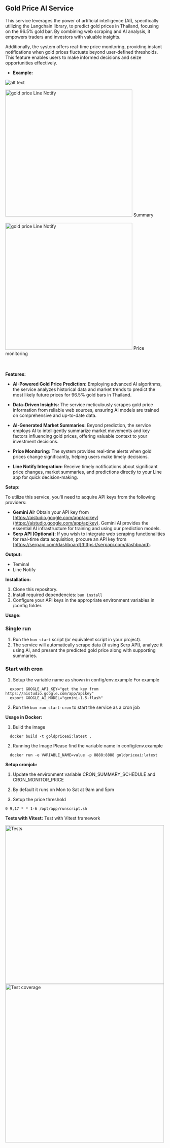 ## Gold Price AI Service

This service leverages the power of artificial intelligence (AI), specifically utilizing the Langchain library, to predict gold prices in Thailand, focusing on the 96.5% gold bar. By combining web scraping and AI analysis, it empowers traders and investors with valuable insights.

Additionally, the system offers real-time price monitoring, providing instant notifications when gold prices fluctuate beyond user-defined thresholds. This feature enables users to make informed decisions and seize opportunities effectively.

* **Example:**

![alt text](./images/goldprice-log.png)

<img src="./images/gold-price-line-notification-alert.jpg" alt="gold price Line Notify" width="400"/>
Summary
<br/>
<br/>


<img src="./images/line-price-monitoring.jpg" alt="gold price Line Notify" width="400"/>
Price monitoring

<br/>
<br/>
<br/>

**Features:**

* **AI-Powered Gold Price Prediction:** Employing advanced AI algorithms, the service analyzes historical data and market trends to predict the most likely future prices for 96.5% gold bars in Thailand.
* **Data-Driven Insights:** The service meticulously scrapes gold price information from reliable web sources, ensuring AI models are trained on comprehensive and up-to-date data.
* **AI-Generated Market Summaries:** Beyond prediction, the service employs AI to intelligently summarize market movements and key factors influencing gold prices, offering valuable context to your investment decisions.

* **Price Monitoring:** The system provides real-time alerts when gold prices change significantly, helping users make timely decisions.

* **Line Notify Integration:** Receive timely notifications about significant price changes, market summaries, and predictions directly to your Line app for quick decision-making.

**Setup:**

To utilize this service, you'll need to acquire API keys from the following providers:

* **Gemini AI:** Obtain your API key from [https://aistudio.google.com/app/apikey](https://aistudio.google.com/app/apikey). Gemini AI provides the essential AI infrastructure for training and using our prediction models.
* **Serp API (Optional):** If you wish to integrate web scraping functionalities for real-time data acquisition, procure an API key from [https://serpapi.com/dashboard](https://serpapi.com/dashboard).

**Output:**
 - Teminal
 - Line Notify

**Installation:**

1. Clone this repository.
2. Install required dependencies: `bun install`
3. Configure your API keys in the appropriate environment variables in /config folder.

**Usage:**

### Single run
1. Run the `bun start` script (or equivalent script in your project).
2. The service will automatically scrape data (if using Serp API), analyze it using AI, and present the predicted gold price along with supporting summaries.

### Start with cron
1. Setup the variable name as shown in config/env.example
For example
```
  export GOOGLE_API_KEY="get the key from https://aistudio.google.com/app/apikey"
  export GOOGLE_AI_MODEL="gemini-1.5-flash"
```
2. Run the `bun run start-cron` to start the service as a cron job

**Usage in Docker:**
1. Build the image
```
  docker build -t goldpriceai:latest .
```

2. Running the Image
Please find the variable name in config/env.example
```
  docker run -e VARIABLE_NAME=value -p 8888:8888 goldpriceai:latest
```

**Setup cronjob:**
1. Update the environment variable CRON_SUMMARY_SCHEDULE and CRON_MONITOR_PRICE

2. By default it runs on Mon to Sat at 9am and 5pm

3. Setup the price threshold

```
0 9,17 * * 1-6 /opt/app/runscript.sh
```

**Tests with Vitest:**
Test with Vitest framework

<img src="./images/tests.png" alt="Tests" width="500"/>

<img src="./images/test-coverage.png" alt="Test coverage" width="500"/>
